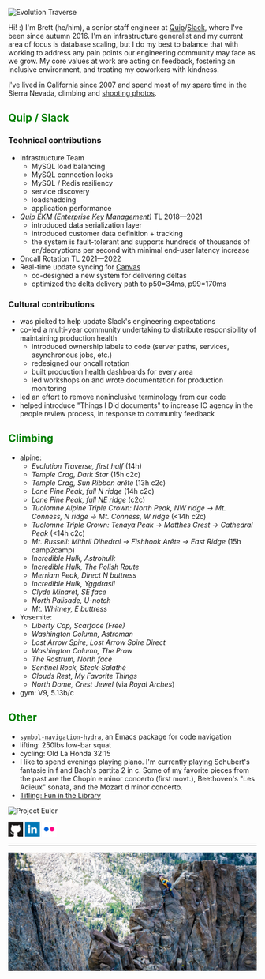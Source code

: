 ![Evolution Traverse](assets/images/DSC04719-2.jpg)

Hi! :) I'm Brett (he/him), a senior staff engineer at [Quip](https://quip.com/about)/[Slack](https://slack.com), where I've been since autumn 2016. I'm an infrastructure generalist and my current area of focus is database scaling, but I do my best to balance that with working to address any pain points our engineering community may face as we grow. My core values at work are acting on feedback, fostering an inclusive environment, and treating my coworkers with kindness.

I've lived in California since 2007 and spend most of my spare time in the Sierra Nevada, climbing and [shooting photos](https://www.flickr.com/photos/194244949@N04/albums/72157720061526978).

## <span style="color:green">Quip / Slack</span>

### Technical contributions

* Infrastructure Team
    * MySQL load balancing
    * MySQL connection locks
    * MySQL / Redis resiliency
    * service discovery
    * loadshedding
    * application performance
* [_Quip EKM (Enterprise Key Management)_](https://quip.com/security) TL 2018—2021
    * introduced data serialization layer
    * introduced customer data definition + tracking
    * the system is fault-tolerant and supports hundreds of thousands of en/decryptions per second with minimal end-user latency increase
* Oncall Rotation TL 2021—2022
* Real-time update syncing for [Canvas](https://slack.com/blog/productivity/your-digital-hq-just-got-better-with-slack-canvas)
    * co-designed a new system for delivering deltas
    * optimized the delta delivery path to p50=34ms, p99=170ms

### Cultural contributions

* was picked to help update Slack's engineering expectations
* co-led a multi-year community undertaking to distribute responsibility of maintaining production health
    * introduced ownership labels to code (server paths, services, asynchronous jobs, etc.)
    * redesigned our oncall rotation
    * built production health dashboards for every area
    * led workshops on and wrote documentation for production monitoring
* led an effort to remove noninclusive terminology from our code
* helped introduce "Things I Did documents" to increase IC agency in the people review process, in response to community feedback

## <span style="color:green">Climbing</span>

* alpine:
    * _Evolution Traverse, first half_ (14h)
    * _Temple Crag, Dark Star_ (15h c2c)
    * _Temple Crag, Sun Ribbon arête_ (13h c2c)
    * _Lone Pine Peak, full N ridge_ (14h c2c)
    * _Lone Pine Peak, full NE ridge_ (c2c)
    * _Tuolomne Alpine Triple Crown: North Peak, NW ridge -> Mt. Conness, N ridge -> Mt. Conness, W ridge_ (<14h c2c)
    * _Tuolomne Triple Crown: Tenaya Peak -> Matthes Crest -> Cathedral Peak_ (<14h c2c)
    * _Mt. Russell: Mithril Dihedral -> Fishhook Arête -> East Ridge_ (15h camp2camp)
    * _Incredible Hulk, Astrohulk_
    * _Incredible Hulk, The Polish Route_
    * _Merriam Peak, Direct N buttress_
    * _Incredible Hulk, Yggdrasil_
    * _Clyde Minaret, SE face_
    * _North Palisade, U-notch_
    * _Mt. Whitney, E buttress_
* Yosemite:
    * _Liberty Cap, Scarface (Free)_
    * _Washington Column, Astroman_
    * _Lost Arrow Spire, Lost Arrow Spire Direct_
    * _Washington Column, The Prow_
    * _The Rostrum, North face_
    * _Sentinel Rock, Steck-Salathé_
    * _Clouds Rest, My Favorite Things_
    * _North Dome, Crest Jewel_ (via _Royal Arches_)
* gym: V9, 5.13b/c

## <span style="color:green">Other</span>

* [`symbol-navigation-hydra`](https://github.com/bgwines/symbol-navigation-hydra), an Emacs package for code navigation
* lifting: 250lbs low-bar squat
* cycling: Old La Honda 32:15
* I like to spend evenings playing piano. I'm currently playing Schubert's fantasie in f and Bach's partita 2 in c. Some of my favorite pieces from the past are the Chopin e minor concerto (first movt.), Beethoven's "Les Adieux" sonata, and the Mozart d minor concerto.
* [Titling: Fun in the Library](https://titling.tumblr.com)

![Project Euler](http://projecteuler.net/profile/bgwines.png)

<a href="http://www.github.com/bgwines"><img src="https://raw.githubusercontent.com/edent/SuperTinyIcons/master/images/svg/github.svg" alt="Github icon" width=30></a>
<a href="https://www.linkedin.com/in/brett-wines-496774221/"><img src="https://raw.githubusercontent.com/edent/SuperTinyIcons/master/images/svg/linkedin.svg" alt="LinkedIn icon" width=30></a>
<a href="https://www.flickr.com/people/194244949@N04/"><img src="https://raw.githubusercontent.com/edent/SuperTinyIcons/master/images/svg/flickr.svg" alt="Flickr icon" width=30></a>

---

![Sun Ribbon Arête, on Temple Crag](assets/images/sun-ribbon-2.jpg)
